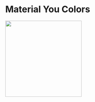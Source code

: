 # Material You Colors
<img src="https://user-images.githubusercontent.com/4177834/129535018-29c4e1ce-b66d-424c-8357-a9289b7686c9.png" width="240">

